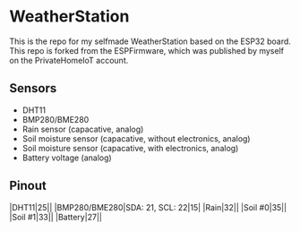 # WeatherStation
This is the repo for my selfmade WeatherStation based on the ESP32 board. This repo is forked from the ESPFirmware, which was published by myself on the PrivateHomeIoT account.

## Sensors
- DHT11
- BMP280/BME280
- Rain sensor (capacative, analog)
- Soil moisture sensor (capacative, without electronics, analog)
- Soil moisture sensor (capacative, with electronics, analog)
- Battery voltage (analog)

## Pinout
|DHT11|25||
|BMP280/BME280|SDA: 21, SCL: 22|15|
|Rain|32||
|Soil #0|35||
|Soil #1|33||
|Battery|27||

